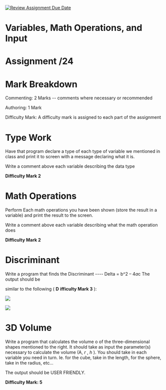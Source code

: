 [![Review Assignment Due Date](https://classroom.github.com/assets/deadline-readme-button-22041afd0340ce965d47ae6ef1cefeee28c7c493a6346c4f15d667ab976d596c.svg)](https://classroom.github.com/a/p9Pk2RE6)
# Variables, Math Operations, and Input

# Assignment   /24

# Mark Breakdown

Commenting: 2 Marks -- comments where necessary or recommended

Authoring: 1 Mark

Difficulty Mark: A difficulty mark is assigned to each part of the assignment

# Type Work

Have that program declare a type of each type of variable we mentioned in class and print it to screen with a message declaring what it is.

Write a comment above each variable describing the data type

__Difficulty Mark 2__

# Math Operations

Perform Each math operations you have been shown (store the result in a variable) and print the result to the screen.

Write a comment above each variable describing what the math operation does

__Difficulty Mark 2__

# Discriminant

Write a program that finds the Discriminant ---- Delta = b^2 – 4*a*c The output should be

similar to the following ( __D__  __ifficulty Mark 3__ ):

![](images/Assignment_%20Variables%2C%20Math%20Operations%2C%20and%20Input_11.png)

![](images/Assignment_%20Variables%2C%20Math%20Operations%2C%20and%20Input_12.png)

# 3D Volume

Write a program that calculates the volume o of the three-dimensional shapes mentioned to the right. It should take as input the parameter(s) necessary to calculate the volume (A,  _r_ ,  _h_ ). You should take in each variable you need in turn. Ie. for the cube, take in the length, for the sphere, take in the radius, etc…

The output should be USER FRIENDLY.

__Difficulty Mark: 5__

